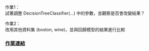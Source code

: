 
作業1：  
試著調整 DecisionTreeClassifier(...) 中的參數，並觀察是否會改變結果？  



作業2：  
改用其他資料集 (boston, wine)，並與回歸模型的結果進行比較  



### [作業連結](https://github.com/zizhu13791/2nd-ML100Days/blob/master/homework/Day_042_HW.ipynb) 


